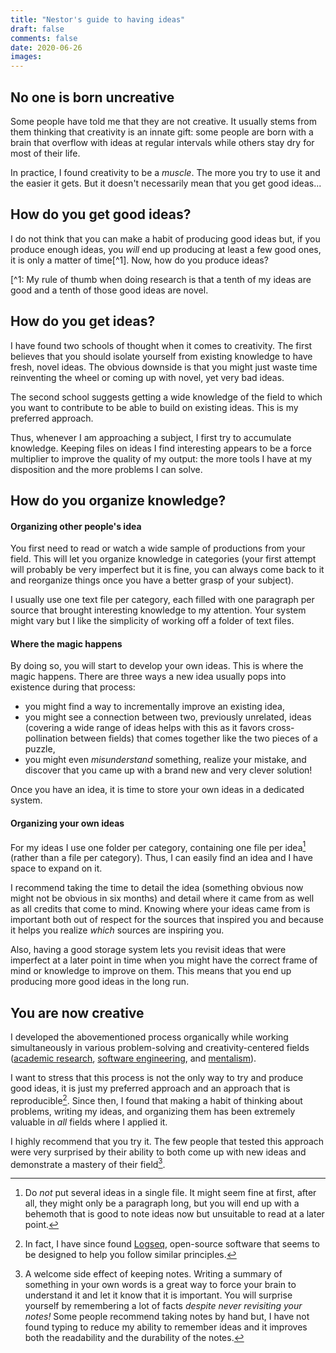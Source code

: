 ```yaml
---
title: "Nestor's guide to having ideas"
draft: false
comments: false
date: 2020-06-26
images:
---
```


## No one is born uncreative

Some people have told me that they are not creative.
It usually stems from them thinking that creativity is an innate gift: some people are born with a brain that overflow with ideas at regular intervals while others stay dry for most of their life.

In practice, I found creativity to be a *muscle*.
The more you try to use it and the easier it gets.
But it doesn't necessarily mean that you get good ideas...

## How do you get good ideas?

I do not think that you can make a habit of producing good ideas but, if you produce enough ideas, you *will* end up producing at least a few good ones, it is only a matter of time[^1].
Now, how do you produce ideas?

[^1: My rule of thumb when doing research is that a tenth of my ideas are good and a tenth of those good ideas are novel.

## How do you get ideas?

I have found two schools of thought when it comes to creativity.
The first believes that you should isolate yourself from existing knowledge to have fresh, novel ideas.
The obvious downside is that you might just waste time reinventing the wheel or coming up with novel, yet very bad ideas.

The second school suggests getting a wide knowledge of the field to which you want to contribute to be able to build on existing ideas.
This is my preferred approach.

Thus, whenever I am approaching a subject, I first try to accumulate knowledge.
Keeping files on ideas I find interesting appears to be a force multiplier to improve the quality of my output: the more tools I have at my disposition and the more problems I can solve.

## How do you organize knowledge?

#### Organizing other people's idea

You first need to read or watch a wide sample of productions from your field.
This will let you organize knowledge in categories (your first attempt will probably be very imperfect but it is fine, you can always come back to it and reorganize things once you have a better grasp of your subject).

I usually use one text file per category, each filled with one paragraph per source that brought interesting knowledge to my attention.
Your system might vary but I like the simplicity of working off a folder of text files.

#### Where the magic happens

By doing so, you will start to develop your own ideas.
This is where the magic happens.
There are three ways a new idea usually pops into existence during that process:

* you might find a way to incrementally improve an existing idea,
* you might see a connection between two, previously unrelated, ideas (covering a wide range of ideas helps with this as it favors cross-pollination between fields) that comes together like the two pieces of a puzzle,
* you might even *misunderstand* something, realize your mistake, and discover that you came up with a brand new and very clever solution!

Once you have an idea, it is time to store your own ideas in a dedicated system.

#### Organizing your own ideas

For my ideas I use one folder per category, containing one file per idea[^2] (rather than a file per category).
Thus, I can easily find an idea and I have space to expand on it.

I recommend taking the time to detail the idea (something obvious now might not be obvious in six months) and detail where it came from as well as all credits that come to mind.
Knowing where your ideas came from is important both out of respect for the sources that inspired you and because it helps you realize *which* sources are inspiring you.

Also, having a good storage system lets you revisit ideas that were imperfect at a later point in time when you might have the correct frame of mind or knowledge to improve on them.
This means that you end up producing more good ideas in the long run.

[^2]: Do *not* put several ideas in a single file. It might seem fine at first, after all, they might only be a paragraph long, but you will end up with a behemoth that is good to note ideas now but unsuitable to read at a later point.

## You are now creative

I developed the abovementioned process organically while working simultaneously in various problem-solving and creativity-centered fields ([academic research](/content/about/research), [software engineering](/content/about/software), and [mentalism](/content/about/mentalism)). 

I want to stress that this process is not the only way to try and produce good ideas, it is just my preferred approach and an approach that is reproducible[^3].
Since then, I found that making a habit of thinking about problems, writing my ideas, and organizing them has been extremely valuable in *all* fields where I applied it.

I highly recommend that you try it.
The few people that tested this approach were very surprised by their ability to both come up with new ideas and demonstrate a mastery of their field[^4].

[^3]: In fact, I have since found [Logseq](https://logseq.com/), open-source software that seems to be designed to help you follow similar principles.

[^4]: A welcome side effect of keeping notes. Writing a summary of something in your own words is a great way to force your brain to understand it and let it know that it is important. You will surprise yourself by remembering a lot of facts *despite never revisiting your notes!*
Some people recommend taking notes by hand but, I have not found typing to reduce my ability to remember ideas and it improves both the readability and the durability of the notes.
